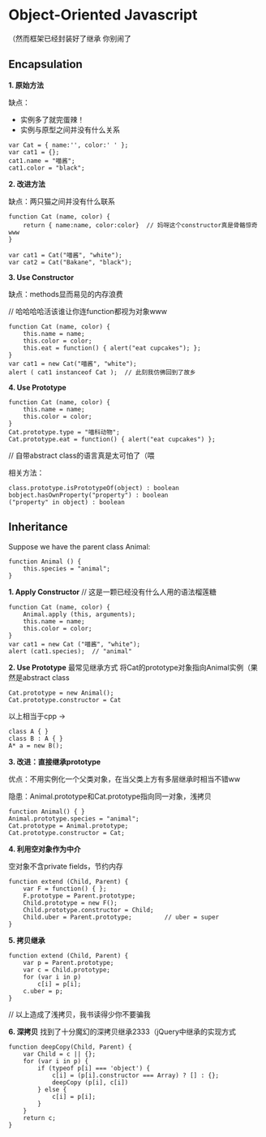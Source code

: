 # Object-Oriented Javascript

（然而框架已经封装好了继承 你别闹了

## Encapsulation

**1. 原始方法**

缺点：
* 实例多了就完蛋辣！
* 实例与原型之间并没有什么关系

```
var Cat = { name:'', color:' ' };
var cat1 = {};
cat1.name = "喵酱";
cat1.color = "black";
```



**2. 改进方法**

缺点：两只猫之间并没有什么联系

```
function Cat (name, color) {
    return { name:name, color:color}  // 妈呀这个constructor真是骨骼惊奇www
}

var cat1 = Cat("喵酱", "white");
var cat2 = Cat("Bakane", "black");
```


**3. Use Constructor**

缺点：methods显而易见的内存浪费

// 哈哈哈哈活该谁让你连function都视为对象www 

```
function Cat (name, color) {
    this.name = name;
    this.color = color;
    this.eat = function() { alert("eat cupcakes"); };
}
var cat1 = new Cat("喵酱", "white");
alert ( cat1 instanceof Cat );  // 此刻我仿佛回到了故乡
```


**4. Use Prototype**
```
function Cat (name, color) {
    this.name = name;
    this.color = color;
}
Cat.prototype.type = "喵科动物";
Cat.prototype.eat = function() { alert("eat cupcakes") };
```
// 自带abstract class的语言真是太可怕了（喂

相关方法：
```
class.prototype.isPrototypeOf(object) : boolean
bobject.hasOwnProperty("property") : boolean
("property" in object) : boolean
```

## Inheritance

Suppose we have the parent class Animal:
```
function Animal () {
    this.species = "animal";
}
```

**1. Apply Constructor**
// 这是一颗已经没有什么人用的语法榴莲糖
```
function Cat (name, color) {
    Animal.apply (this, arguments);
    this.name = name;
    this.color = color;
}
var cat1 = new Cat ("喵酱", "white");
alert (cat1.species);  // "animal"
```

**2. Use Prototype**
最常见继承方式
将Cat的prototype对象指向Animal实例（果然是abstract class
```
Cat.prototype = new Animal();
Cat.prototype.constructor = Cat
```
以上相当于cpp →
```
class A { }
class B : A { }
A* a = new B();
```

**3. 改进：直接继承prototype**

优点：不用实例化一个父类对象，在当父类上方有多层继承时相当不错ww

隐患：Animal.prototype和Cat.prototype指向同一对象，浅拷贝

```
function Animal() { }
Animal.prototype.species = "animal";
Cat.prototype = Animal.prototype;
Cat.prototype.constructor = Cat;
```



**4. 利用空对象作为中介**

空对象不含private fields，节约内存
```
function extend (Child, Parent) {
    var F = function() { };
    F.prototype = Parent.prototype;
    Child.prototype = new F();
    Child.prototype.constructor = Child;
    Child.uber = Parent.prototype;         // uber = super
}
```

**5. 拷贝继承**
```
function extend (Child, Parent) {
    var p = Parent.prototype;
    var c = Child.prototype;
    for (var i in p)
        c[i] = p[i];
    c.uber = p;
}
```
// 以上造成了浅拷贝，我书读得少你不要骗我

**6. 深拷贝**
找到了十分魔幻的深拷贝继承2333（jQuery中继承的实现方式
```
function deepCopy(Child, Parent) {
    var Child = c || {};
    for (var i in p) {
        if (typeof p[i] === 'object') {
            c[i] = (p[i].constructor === Array) ? [] : {};
            deepCopy (p[i], c[i])
        } else {
            c[i] = p[i];
        }
    }
    return c;
}
```
